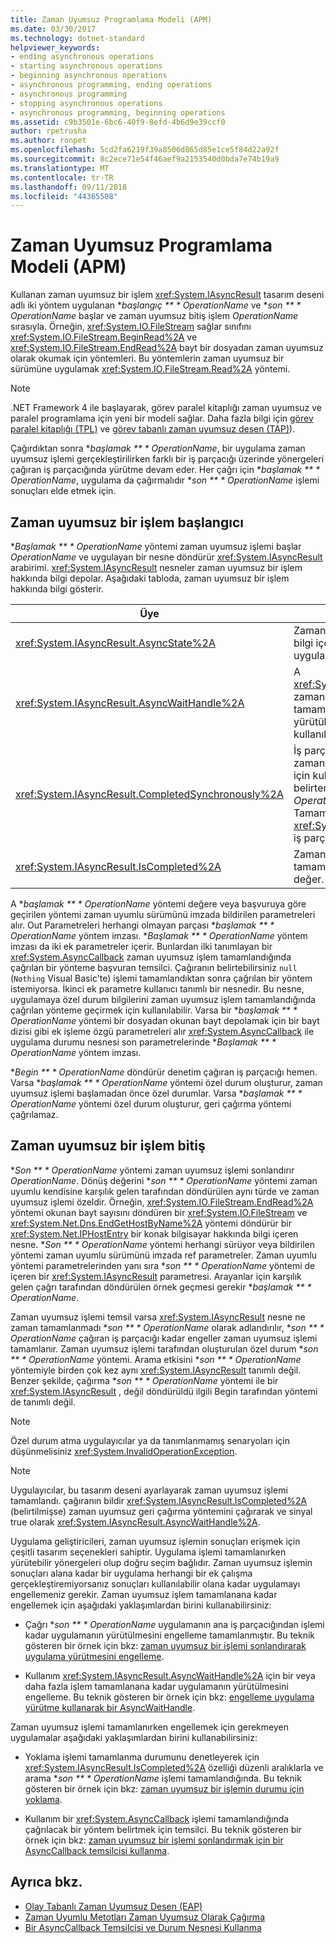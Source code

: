 ```yaml
---
title: Zaman Uyumsuz Programlama Modeli (APM)
ms.date: 03/30/2017
ms.technology: dotnet-standard
helpviewer_keywords:
- ending asynchronous operations
- starting asynchronous operations
- beginning asynchronous operations
- asynchronous programming, ending operations
- asynchronous programming
- stopping asynchronous operations
- asynchronous programming, beginning operations
ms.assetid: c9b3501e-6bc6-40f9-8efd-4b6d9e39ccf0
author: rpetrusha
ms.author: ronpet
ms.openlocfilehash: 5cd2fa6219f39a8506d865d85e1ce5f84d22a92f
ms.sourcegitcommit: 8c2ece71e54f46aef9a2153540d0bda7e74b19a9
ms.translationtype: MT
ms.contentlocale: tr-TR
ms.lasthandoff: 09/11/2018
ms.locfileid: "44365508"
---
```

# <a name="asynchronous-programming-model-apm"></a>Zaman Uyumsuz Programlama Modeli (APM)
Kullanan zaman uyumsuz bir işlem <xref:System.IAsyncResult> tasarım deseni adlı iki yöntem uygulanan **başlangıç ** * OperationName* ve **son ** * OperationName* başlar ve zaman uyumsuz bitiş işlem *OperationName* sırasıyla. Örneğin, <xref:System.IO.FileStream> sağlar sınıfını <xref:System.IO.FileStream.BeginRead%2A> ve <xref:System.IO.FileStream.EndRead%2A> bayt bir dosyadan zaman uyumsuz olarak okumak için yöntemleri. Bu yöntemlerin zaman uyumsuz bir sürümüne uygulamak <xref:System.IO.FileStream.Read%2A> yöntemi.  
  
> [!NOTE]
>  .NET Framework 4 ile başlayarak, görev paralel kitaplığı zaman uyumsuz ve paralel programlama için yeni bir modeli sağlar. Daha fazla bilgi için [görev paralel kitaplığı (TPL)](../../../docs/standard/parallel-programming/task-parallel-library-tpl.md) ve [görev tabanlı zaman uyumsuz desen (TAP)](../../../docs/standard/asynchronous-programming-patterns/task-based-asynchronous-pattern-tap.md)).  
  
 Çağırdıktan sonra **başlamak ** * OperationName*, bir uygulama zaman uyumsuz işlemi gerçekleştirilirken farklı bir iş parçacığı üzerinde yönergeleri çağıran iş parçacığında yürütme devam eder. Her çağrı için **başlamak ** * OperationName*, uygulama da çağırmalıdır **son ** * OperationName* işlemi sonuçları elde etmek için.  
  
## <a name="beginning-an-asynchronous-operation"></a>Zaman uyumsuz bir işlem başlangıcı  
 **Başlamak ** * OperationName* yöntemi zaman uyumsuz işlemi başlar *OperationName* ve uygulayan bir nesne döndürür <xref:System.IAsyncResult> arabirimi. <xref:System.IAsyncResult> nesneler zaman uyumsuz bir işlem hakkında bilgi depolar. Aşağıdaki tabloda, zaman uyumsuz bir işlem hakkında bilgi gösterir.  
  
|Üye|Açıklama|  
|------------|-----------------|  
|<xref:System.IAsyncResult.AsyncState%2A>|Zaman uyumsuz işlemi hakkında bilgi içeren bir isteğe bağlı bir uygulamaya özgü nesne.|  
|<xref:System.IAsyncResult.AsyncWaitHandle%2A>|A <xref:System.Threading.WaitHandle> zaman uyumsuz işlem tamamlanana kadar uygulamanın yürütülmesini engellemek için kullanılabilir.|  
|<xref:System.IAsyncResult.CompletedSynchronously%2A>|İş parçacığı üzerinde tamamlanan zaman uyumsuz işlem çağırmak için kullanılan olup olmadığını belirten bir değer **başlamak ** * OperationName* ayrı bir Tamamlanıyor yerine <xref:System.Threading.ThreadPool> iş parçacığı.|  
|<xref:System.IAsyncResult.IsCompleted%2A>|Zaman uyumsuz işlem tamamlanıp tamamlanmadığını belirten bir değer.|  
  
 A **başlamak ** * OperationName* yöntemi değere veya başvuruya göre geçirilen yöntemi zaman uyumlu sürümünü imzada bildirilen parametreleri alır. Out Parametreleri herhangi olmayan parçası **başlamak ** * OperationName* yöntem imzası. **Başlamak ** * OperationName* yöntem imzası da iki ek parametreler içerir. Bunlardan ilki tanımlayan bir <xref:System.AsyncCallback> zaman uyumsuz işlem tamamlandığında çağrılan bir yönteme başvuran temsilci. Çağıranın belirtebilirsiniz `null` (`Nothing` Visual Basic'te) işlemi tamamlandıktan sonra çağrılan bir yöntem istemiyorsa. İkinci ek parametre kullanıcı tanımlı bir nesnedir. Bu nesne, uygulamaya özel durum bilgilerini zaman uyumsuz işlem tamamlandığında çağrılan yönteme geçirmek için kullanılabilir. Varsa bir **başlamak ** * OperationName* yöntemi bir dosyadan okunan bayt depolamak için bir bayt dizisi gibi ek işleme özgü parametreleri alır <xref:System.AsyncCallback> ile uygulama durumu nesnesi son parametrelerinde **Başlamak ** * OperationName* yöntem imzası.  
  
 **Begin ** * OperationName* döndürür denetim çağıran iş parçacığı hemen. Varsa **başlamak ** * OperationName* yöntemi özel durum oluşturur, zaman uyumsuz işlemi başlamadan önce özel durumlar. Varsa **başlamak ** * OperationName* yöntemi özel durum oluşturur, geri çağırma yöntemi çağrılamaz.  
  
## <a name="ending-an-asynchronous-operation"></a>Zaman uyumsuz bir işlem bitiş  
 **Son ** * OperationName* yöntemi zaman uyumsuz işlemi sonlandırır *OperationName*. Dönüş değerini **son ** * OperationName* yöntemi zaman uyumlu kendisine karşılık gelen tarafından döndürülen aynı türde ve zaman uyumsuz işlemi özeldir. Örneğin, <xref:System.IO.FileStream.EndRead%2A> yöntemi okunan bayt sayısını döndüren bir <xref:System.IO.FileStream> ve <xref:System.Net.Dns.EndGetHostByName%2A> yöntemi döndürür bir <xref:System.Net.IPHostEntry> bir konak bilgisayar hakkında bilgi içeren nesne. **Son ** * OperationName* yöntemi herhangi sürüyor veya bildirilen yöntemi zaman uyumlu sürümünü imzada ref parametreler. Zaman uyumlu yöntemi parametrelerinden yanı sıra **son ** * OperationName* yöntemi de içeren bir <xref:System.IAsyncResult> parametresi. Arayanlar için karşılık gelen çağrı tarafından döndürülen örnek geçmesi gerekir **başlamak ** * OperationName*.  
  
 Zaman uyumsuz işlemi temsil varsa <xref:System.IAsyncResult> nesne ne zaman tamamlanmadı **son ** * OperationName* olarak adlandırılır, **son ** * OperationName* çağıran iş parçacığı kadar engeller zaman uyumsuz işlemi tamamlanır. Zaman uyumsuz işlemi tarafından oluşturulan özel durum **son ** * OperationName* yöntemi. Arama etkisini **son ** * OperationName* yöntemiyle birden çok kez aynı <xref:System.IAsyncResult> tanımlı değil. Benzer şekilde, çağırma **son ** * OperationName* yöntemi ile bir <xref:System.IAsyncResult> , değil döndürüldü ilgili Begin tarafından yöntemi de tanımlı değil.  
  
> [!NOTE]
>  Özel durum atma uygulayıcılar ya da tanımlanmamış senaryoları için düşünmelisiniz <xref:System.InvalidOperationException>.  
  
> [!NOTE]
>  Uygulayıcılar, bu tasarım deseni ayarlayarak zaman uyumsuz işlemi tamamlandı. çağıranın bildir <xref:System.IAsyncResult.IsCompleted%2A> (belirtilmişse) zaman uyumsuz geri çağırma yöntemini çağırarak ve sinyal true olarak <xref:System.IAsyncResult.AsyncWaitHandle%2A>.  
  
 Uygulama geliştiricileri, zaman uyumsuz işlemin sonuçları erişmek için çeşitli tasarım seçenekleri sahiptir. Uygulama işlemi tamamlanırken yürütebilir yönergeleri olup doğru seçim bağlıdır. Zaman uyumsuz işlemin sonuçları alana kadar bir uygulama herhangi bir ek çalışma gerçekleştiremiyorsanız sonuçları kullanılabilir olana kadar uygulamayı engellemeniz gerekir. Zaman uyumsuz işlem tamamlanana kadar engellemek için aşağıdaki yaklaşımlardan birini kullanabilirsiniz:  
  
-   Çağrı **son ** * OperationName* uygulamanın ana iş parçacığından işlemi kadar uygulamanın yürütülmesini engelleme tamamlanmıştır. Bu teknik gösteren bir örnek için bkz: [zaman uyumsuz bir işlemi sonlandırarak uygulama yürütmesini engelleme](../../../docs/standard/asynchronous-programming-patterns/blocking-application-execution-by-ending-an-async-operation.md).  
  
-   Kullanım <xref:System.IAsyncResult.AsyncWaitHandle%2A> için bir veya daha fazla işlem tamamlanana kadar uygulamanın yürütülmesini engelleme. Bu teknik gösteren bir örnek için bkz: [engelleme uygulama yürütme kullanarak bir AsyncWaitHandle](../../../docs/standard/asynchronous-programming-patterns/blocking-application-execution-using-an-asyncwaithandle.md).  
  
 Zaman uyumsuz işlemi tamamlanırken engellemek için gerekmeyen uygulamalar aşağıdaki yaklaşımlardan birini kullanabilirsiniz:  
  
-   Yoklama işlemi tamamlanma durumunu denetleyerek için <xref:System.IAsyncResult.IsCompleted%2A> özelliği düzenli aralıklarla ve arama **son ** * OperationName* işlemi tamamlandığında. Bu teknik gösteren bir örnek için bkz: [zaman uyumsuz bir işlemin durumu için yoklama](../../../docs/standard/asynchronous-programming-patterns/polling-for-the-status-of-an-asynchronous-operation.md).  
  
-   Kullanım bir <xref:System.AsyncCallback> işlemi tamamlandığında çağrılacak bir yöntem belirtmek için temsilci. Bu teknik gösteren bir örnek için bkz: [zaman uyumsuz bir işlemi sonlandırmak için bir AsyncCallback temsilcisi kullanma](../../../docs/standard/asynchronous-programming-patterns/using-an-asynccallback-delegate-to-end-an-asynchronous-operation.md).  
  
## <a name="see-also"></a>Ayrıca bkz.

- [Olay Tabanlı Zaman Uyumsuz Desen (EAP)](../../../docs/standard/asynchronous-programming-patterns/event-based-asynchronous-pattern-eap.md)  
- [Zaman Uyumlu Metotları Zaman Uyumsuz Olarak Çağırma](../../../docs/standard/asynchronous-programming-patterns/calling-synchronous-methods-asynchronously.md)  
- [Bir AsyncCallback Temsilcisi ve Durum Nesnesi Kullanma](../../../docs/standard/asynchronous-programming-patterns/using-an-asynccallback-delegate-and-state-object.md)
